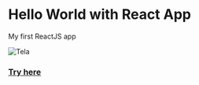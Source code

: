 # Hello World with React App
My first ReactJS app

![Tela](https://github.com/Nogueira-lucas/Hello_World_React_App/blob/gh-pages/tela1.png)

### [Try here](https://nogueira-lucas.github.io/Hello_World_React_App/)
